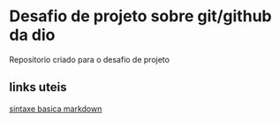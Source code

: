 # Desafio de projeto sobre git/github da dio
Repositorio criado para o desafio de projeto




## links uteis
[sintaxe basica markdown]()

